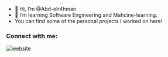 - 👋 Hi, I’m @Abd-elr4hman
- 🌱 I’m learning Software Engineering and Mahcine-learning.
- You can find some of the personal projects I worked on here! 

### Connect with me:

[![website](https://user-images.githubusercontent.com/87248009/167244496-b8d1a91d-6ba0-4b71-b50c-f31955484a7e.svg)](https://linkedin.com/in/abdeelrahman-hassanein)

<!---
Abd-elr4hman/Abd-elr4hman is a ✨ special ✨ repository because its `README.md` (this file) appears on your GitHub profile.
You can click the Preview link to take a look at your changes.
--->
